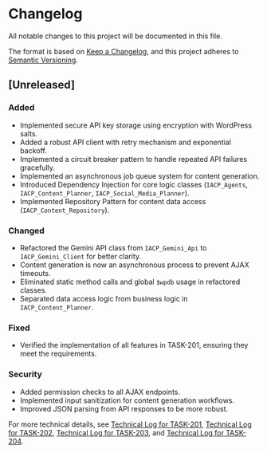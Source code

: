 # Changelog

All notable changes to this project will be documented in this file.

The format is based on [Keep a Changelog](https://keepachangelog.com/en/1.0.0/),
and this project adheres to [Semantic Versioning](https://semver.org/spec/v2.0.0.html).

## [Unreleased]

### Added
- Implemented secure API key storage using encryption with WordPress salts.
- Added a robust API client with retry mechanism and exponential backoff.
- Implemented a circuit breaker pattern to handle repeated API failures gracefully.
- Implemented an asynchronous job queue system for content generation.
- Introduced Dependency Injection for core logic classes (`IACP_Agents`, `IACP_Content_Planner`, `IACP_Social_Media_Planner`).
- Implemented Repository Pattern for content data access (`IACP_Content_Repository`).

### Changed
- Refactored the Gemini API class from `IACP_Gemini_Api` to `IACP_Gemini_Client` for better clarity.
- Content generation is now an asynchronous process to prevent AJAX timeouts.
- Eliminated static method calls and global `$wpdb` usage in refactored classes.
- Separated data access logic from business logic in `IACP_Content_Planner`.

### Fixed
- Verified the implementation of all features in TASK-201, ensuring they meet the requirements.

### Security
- Added permission checks to all AJAX endpoints.
- Implemented input sanitization for content generation workflows.
- Improved JSON parsing from API responses to be more robust.

For more technical details, see [Technical Log for TASK-201](./technical_log/TASK-201.md), [Technical Log for TASK-202](./technical_log/TASK-202.md), [Technical Log for TASK-203](./technical_log/TASK-203.md), and [Technical Log for TASK-204](./technical_log/TASK-204.md).
